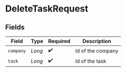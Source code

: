 # DeleteTaskRequest


## Fields

| Field              | Type               | Required           | Description        |
| ------------------ | ------------------ | ------------------ | ------------------ |
| `company`          | *Long*             | :heavy_check_mark: | Id of the company  |
| `task`             | *Long*             | :heavy_check_mark: | Id of the task     |